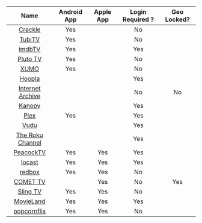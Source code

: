 | Name  | Android App   | Apple App | Login Required ? | Geo Locked? |
| :------------: | :------------: | :------------: | :------------: | :------------: |
| [Crackle](https://www.crackle.com/ "Crackle")  | Yes  | | No | |
| [TubiTV](https://tubitv.com/home/ "TubiTV")  |  Yes | | No | |
|[imdbTV](https://www.imdb.com/tv/ "imdbTV") | Yes| | Yes | |
| [Pluto TV](http://www.pluto.tv/live-tv/ "Pluto TV") | Yes | | No |  |
| [XUMO](https://www.xumo.tv "XUMO")| Yes | | No |  |
| [Hoopla](https://www.hoopladigital.com/browse/audiobook/popular?page=1 "Hoopla")| | | Yes ||
|[Internet Archive](https://archive.org/details/moviesandfilms?&sort=-downloads&and%5B%5D=collection%3A%22feature_films%22 "Internet Archive") | | | No | No|
|[Kanopy](https://www.kanopy.com/ "Kanopy") | | | Yes | |
|[Plex](https://www.plex.tv/watch-free/ "Plex") | Yes| | Yes | |
|[Vudu](https://www.vudu.com/content/movies/movieslist?AVAILABLE_FOR_FREE=Yes&cid=partner&scid=linkshare/ "Vudu") | | | Yes | |
| [The Roku Channel](https://therokuchannel.roku.com/?Ref=CJ&utm_source=cj&utm_medium=affiliate&utm_campaign=cj_affiliate_sale&utm_content=1607582&utm_term=13571891&cjevent=c7637c7b3ade11ea828c03500a24060e:// "The Roku Channel") | | | Yes |  | |
| [PeacockTV](https://www.peacocktv.com/ "PeacockTV")| Yes| Yes| Yes | | |
| [locast](https://www.locast.org "locast") | Yes| Yes| Yes | | |
| [redbox](https://www.redbox.com/stream-free-live-tv)| Yes | Yes | No| |
| [COMET TV](https://www.comettv.com/watch-live/) | |Yes | No | Yes |
| [Sling TV](https://watch.sling.com/) | Yes | Yes | No | |
| [MovieLand](https://movieland.site/) | Yes | Yes | Yes | | 
| [popcornflix](https://www.popcornflix.com) | Yes | Yes | No | |
